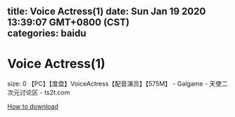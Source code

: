 
title: Voice Actress(1)
date: Sun Jan 19 2020 13:39:07 GMT+0800 (CST)    
categories: baidu
---

# Voice Actress(1)
size: 0
 【PC】【度盘】VoiceActress【配音演员】【575M】 - Galgame - 天使二次元讨论区 - ts2t.com
 

[How to download](https://bpcam.bemobtrk.com/go/2ceec3aa-1ca2-46d6-b9ff-aaa5c184517c?jno=2738)
